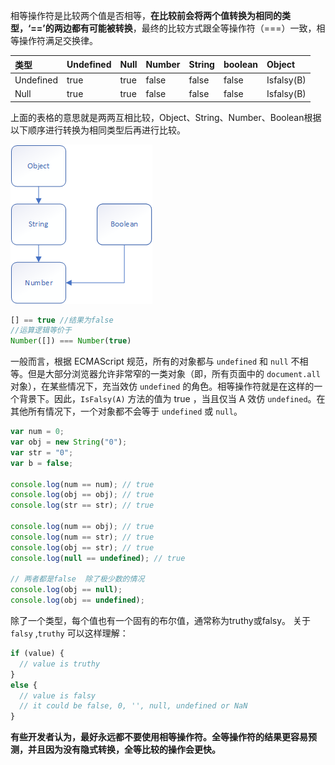 相等操作符是比较两个值是否相等，**在比较前会将两个值转换为相同的类型，‘==’的两边都有可能被转换**，最终的比较方式跟全等操作符（===）一致，相等操作符满足交换律。

| 类型      | Undefined | Null | Number | String | boolean | Object     |
| :-------- | :-------- | :--- | :----- | :----- | :------ | :--------- |
| Undefined | true      | true | false  | false  | false   | Isfalsy(B) |
| Null      | true      | true | false  | false  | false   | Isfalsy(B) |

上面的表格的意思就是两两互相比较，Object、String、Number、Boolean根据以下顺序进行转换为相同类型后再进行比较。

![image-20221215182431772](image/image-20221215182431772.png)

```js
[] == true //结果为false
//运算逻辑等价于
Number([]) === Number(true) 
```

一般而言，根据 ECMAScript 规范，所有的对象都与 `undefined` 和 `null` 不相等。但是大部分浏览器允许非常窄的一类对象（即，所有页面中的 `document.all` 对象），在某些情况下，充当效仿 `undefined` 的角色。相等操作符就是在这样的一个背景下。因此，`IsFalsy(A)` 方法的值为 true ，当且仅当 A 效仿 `undefined`。在其他所有情况下，一个对象都不会等于 `undefined` 或 `null`。

```js
var num = 0;
var obj = new String("0");
var str = "0";
var b = false;

console.log(num == num); // true
console.log(obj == obj); // true
console.log(str == str); // true

console.log(num == obj); // true
console.log(num == str); // true
console.log(obj == str); // true
console.log(null == undefined); // true

// 两者都是false  除了极少数的情况
console.log(obj == null); 
console.log(obj == undefined);
```

除了一个类型，每个值也有一个固有的布尔值，通常称为truthy或falsy。
关于`falsy` ,`truthy` 可以这样理解：

```js
if (value) {
  // value is truthy
}
else {
  // value is falsy
  // it could be false, 0, '', null, undefined or NaN
}
```

**有些开发者认为，最好永远都不要使用相等操作符。全等操作符的结果更容易预测，并且因为没有隐式转换，全等比较的操作会更快。**